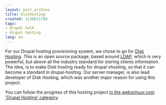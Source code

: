```yaml
---
layout: post_archive
title: Dischosting
created: 1130611768
tags:
- drupal talk
- drupal hosting
lang: en
---
```

For our Drupal hosting provisioning system, we chose to go for <a href="http://dischosting.sourceforge.net/">Disk Hosting</a>. This is an open source package, based around <a href="http://en.wikipedia.org/wiki/LDAP">LDAP</a>, which is very powerful, but above all the industry standard for storing clients information. 
The idea, is to make Disk hosting ready for drupal vhosting, so that it can become a standard in drupal-hosting. 
Our server manager, is also lead developer of Disk Hosting, which was another major reason for using this project. 

You can follow the progress of this hosting project <a href="/taxonomy/term/36">in the webschuur.com 'Drupal Hosting' category</a>.
